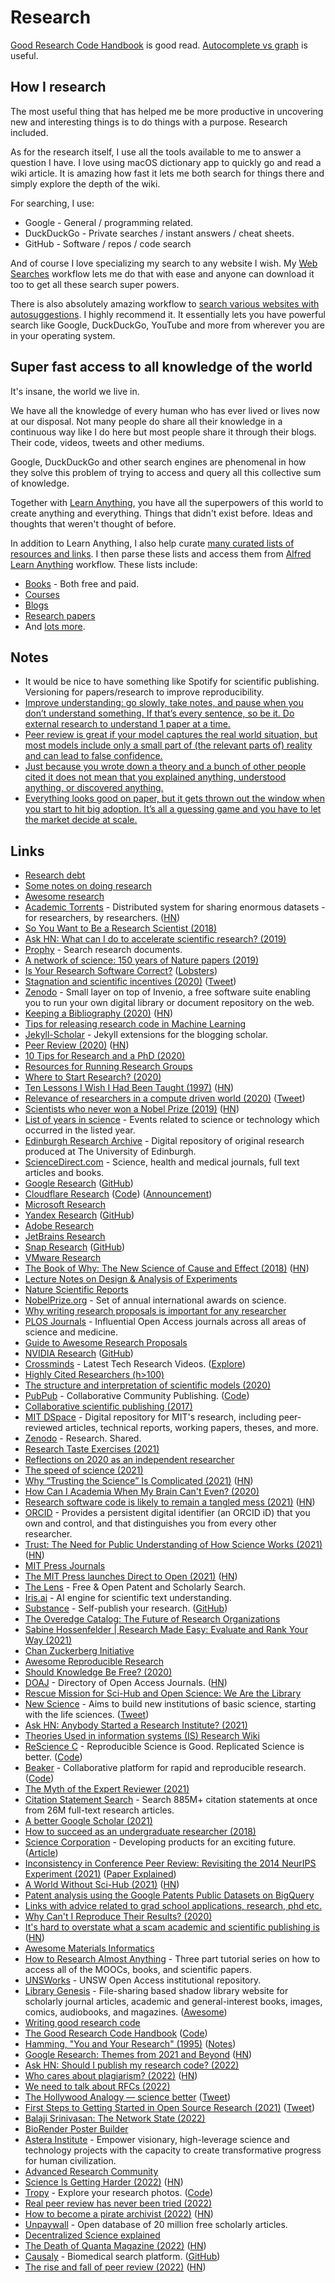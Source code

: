 # Research

[Good Research Code Handbook](https://goodresearch.dev/) is good read. [Autocomplete vs graph](https://anvaka.github.io/vs/?query=) is useful.

## How I research

The most useful thing that has helped me be more productive in uncovering new and interesting things is to do things with a purpose. Research included.

As for the research itself, I use all the tools available to me to answer a question I have. I love using macOS dictionary app to quickly go and read a wiki article. It is amazing how fast it lets me both search for things there and simply explore the depth of the wiki.

For searching, I use:

- Google - General / programming related.
- DuckDuckGo - Private searches / instant answers / cheat sheets.
- GitHub - Software / repos / code search

And of course I love specializing my search to any website I wish. My [Web Searches](https://github.com/nikitavoloboev/alfred-web-searches) workflow lets me do that with ease and anyone can download it too to get all these search super powers.

There is also absolutely amazing workflow to [search various websites with autosuggestions](https://github.com/deanishe/alfred-searchio). I highly recommend it. It essentially lets you have powerful search like Google, DuckDuckGo, YouTube and more from wherever you are in your operating system.

## Super fast access to all knowledge of the world

It's insane, the world we live in.

We have all the knowledge of every human who has ever lived or lives now at our disposal. Not many people do share all their knowledge in a continuous way like I do here but most people share it through their blogs. Their code, videos, tweets and other mediums.

Google, DuckDuckGo and other search engines are phenomenal in how they solve this problem of trying to access and query all this collective sum of knowledge.

Together with [Learn Anything](https://learn-anything.xyz/), you have all the superpowers of this world to create anything and everything. Things that didn't exist before. Ideas and thoughts that weren't thought of before.

In addition to Learn Anything, I also help curate [many curated lists of resources and links](https://github.com/learn-anything/curated-lists). I then parse these lists and access them from [Alfred Learn Anything](https://github.com/nikitavoloboev/alfred-learn-anything) workflow. These lists include:

- [Books](https://github.com/learn-anything/books) - Both free and paid.
- [Courses](https://github.com/learn-anything/courses)
- [Blogs](https://github.com/learn-anything/blogs)
- [Research papers](https://github.com/learn-anything/research-papers)
- And [lots more](https://github.com/learn-anything/curated-lists).

## Notes

- It would be nice to have something like Spotify for scientific publishing. Versioning for papers/research to improve reproducibility.
- [Improve understanding: go slowly, take notes, and pause when you don’t understand something. If that’s every sentence, so be it. Do external research to understand 1 paper at a time.](https://www.reddit.com/r/neuroscience/comments/m9t8w4/best_neuroscience_journals_to_follow_in_strokead/)
- [Peer review is great if your model captures the real world situation, but most models include only a small part of (the relevant parts of) reality and can lead to false confidence.](https://twitter.com/insrchf/status/1434527282664722437)
- [Just because you wrote down a theory and a bunch of other people cited it does not mean that you explained anything, understood anything, or discovered anything.](https://twitter.com/Noahpinion/status/1441603710182772737)
- [Everything looks good on paper, but it gets thrown out the window when you start to hit big adoption. It’s all a guessing game and you have to let the market decide at scale.](https://twitter.com/RunNode/status/1463944501328760841)

## Links

- [Research debt](https://distill.pub/2017/research-debt/)
- [Some notes on doing research](https://www.reddit.com/r/MachineLearning/comments/73n9pm/d_confession_as_an_ai_researcher_seeking_advice/dnrsmh9/ "permalink")
- [Awesome research](https://github.com/emptymalei/awesome-research)
- [Academic Torrents](http://academictorrents.com/) - Distributed system for sharing enormous datasets - for researchers, by researchers. ([HN](https://news.ycombinator.com/item?id=22033833))
- [So You Want to Be a Research Scientist (2018)](https://medium.com/s/story/so-you-want-to-be-a-research-scientist-363c075d3d4c?fbclid=IwAR0tcvEpi4DojA3xmFMsuvXg8eqjZ_kHS_0HhBbzvBZ-WK-X-FrwjOe5MbA)
- [Ask HN: What can I do to accelerate scientific research? (2019)](https://news.ycombinator.com/item?id=20189664)
- [Prophy](https://www.prophy.science/) - Search research documents.
- [A network of science: 150 years of Nature papers (2019)](https://www.youtube.com/watch?v=GW4s58u8PZo)
- [Is Your Research Software Correct?](https://mikecroucher.github.io/MLPM_talk/) ([Lobsters](https://lobste.rs/s/yvuwwe/is_your_research_software_correct))
- [Stagnation and scientific incentives (2020)](https://www.nber.org/papers/w26752.pdf) ([Tweet](https://twitter.com/michael_nielsen/status/1229579376016023552))
- [Zenodo](https://github.com/zenodo/zenodo) - Small layer on top of Invenio, a free software suite enabling you to run your own digital library or document repository on the web.
- [Keeping a Bibliography (2020)](https://bastian.rieck.me/blog/posts/2020/bibliography/) ([HN](https://news.ycombinator.com/item?id=22683294))
- [Tips for releasing research code in Machine Learning](https://github.com/paperswithcode/releasing-research-code)
- [Jekyll-Scholar](https://github.com/inukshuk/jekyll-scholar) - Jekyll extensions for the blogging scholar.
- [Peer Review (2020)](https://rodneybrooks.com/peer-review/) ([HN](https://news.ycombinator.com/item?id=23280372))
- [10 Tips for Research and a PhD (2020)](https://ruder.io/10-tips-for-research-and-a-phd/)
- [Resources for Running Research Groups](https://github.com/jeanqasaur/research-group-resources)
- [Where to Start Research? (2020)](https://acesounderglass.com/2020/06/09/where-to-start-research/)
- [Ten Lessons I Wish I Had Been Taught (1997)](https://www.ams.org/notices/199701/comm-rota.pdf) ([HN](https://news.ycombinator.com/item?id=23722803))
- [Relevance of researchers in a compute driven world (2020)](https://www.reddit.com/r/MachineLearning/comments/iezgsc/d_relevance_of_researchers_in_a_compute_driven/) ([Tweet](https://twitter.com/hardmaru/status/1298114780763316227))
- [Scientists who never won a Nobel Prize (2019)](https://www.wondersofphysics.com/2019/01/scientists-who-never-won.html) ([HN](https://news.ycombinator.com/item?id=24283018))
- [List of years in science](https://en.wikipedia.org/wiki/List_of_years_in_science) - Events related to science or technology which occurred in the listed year.
- [Edinburgh Research Archive](https://era.ed.ac.uk/) - Digital repository of original research produced at The University of Edinburgh.
- [ScienceDirect.com](https://www.sciencedirect.com/) - Science, health and medical journals, full text articles and books.
- [Google Research](https://research.google/) ([GitHub](https://github.com/google-research))
- [Cloudflare Research](https://research.cloudflare.com/) ([Code](https://github.com/cloudflare/research.cloudflare.com)) ([Announcement](https://blog.cloudflare.com/announcing-cloudflare-research-hub/))
- [Microsoft Research](https://www.microsoft.com/en-us/research/)
- [Yandex Research](https://research.yandex.com/) ([GitHub](https://github.com/yandex-research))
- [Adobe Research](https://research.adobe.com/)
- [JetBrains Research](https://research.jetbrains.org/)
- [Snap Research](https://research.snap.com/) ([GitHub](https://github.com/snap-research))
- [VMware Research](https://research.vmware.com/)
- [The Book of Why: The New Science of Cause and Effect (2018)](http://cdar.berkeley.edu/wp-content/uploads/2017/04/Lisa-Goldberg-reviews-The-Book-of-Why.pdf) ([HN](https://news.ycombinator.com/item?id=24487135))
- [Lecture Notes on Design & Analysis of Experiments](https://github.com/fcampelo/Design-and-Analysis-of-Experiments)
- [Nature Scientific Reports](https://www.nature.com/srep/)
- [NobelPrize.org](https://www.nobelprize.org/) - Set of annual international awards on science.
- [Why writing research proposals is important for any researcher](https://twitter.com/omarsar0/status/1314217743391100928)
- [PLOS Journals](https://plos.org/#journals) - Influential Open Access journals across all areas of science and medicine.
- [Guide to Awesome Research Proposals](https://github.com/dair-ai/awesome-research-proposals-guide)
- [NVIDIA Research](https://www.nvidia.com/en-us/research/) ([GitHub](https://github.com/NVlabs))
- [Crossminds](https://crossminds.ai/) - Latest Tech Research Videos. ([Explore](https://crossminds.ai/explore/))
- [Highly Cited Researchers (h>100)](http://www.webometrics.info/en/hlargerthan100)
- [The structure and interpretation of scientific models (2020)](https://blog.khinsen.net/posts/2020/12/10/the-structure-and-interpretation-of-scientific-models/)
- [PubPub](https://www.pubpub.org/) - Collaborative Community Publishing. ([Code](https://github.com/pubpub/pubpub))
- [Collaborative scientific publishing (2017)](https://dspace.mit.edu/handle/1721.1/112531)
- [MIT DSpace](https://dspace.mit.edu/) - Digital repository for MIT's research, including peer-reviewed articles, technical reports, working papers, theses, and more.
- [Zenodo](https://zenodo.org/) - Research. Shared.
- [Research Taste Exercises (2021)](http://colah.github.io/notes/taste/)
- [Reflections on 2020 as an independent researcher](https://andymatuschak.org/2020/)
- [The speed of science (2021)](https://worksinprogress.co/issue/the-speed-of-science/)
- [Why “Trusting the Science” Is Complicated (2021)](https://lareviewofbooks.org/article/why-trusting-the-science-is-complicated/) ([HN](https://news.ycombinator.com/item?id=26122712))
- [How Can I Academia When My Brain Can't Even? (2020)](https://very.science/PLMW20/)
- [Research software code is likely to remain a tangled mess (2021)](http://shape-of-code.coding-guidelines.com/2021/02/21/research-software-code-is-likely-to-remain-a-tangled-mess/) ([HN](https://news.ycombinator.com/item?id=26223114))
- [ORCID](https://orcid.org/) - Provides a persistent digital identifier (an ORCID iD) that you own and control, and that distinguishes you from every other researcher.
- [Trust: The Need for Public Understanding of How Science Works (2021)](https://onlinelibrary.wiley.com/doi/full/10.1002/hast.1227) ([HN](https://news.ycombinator.com/item?id=26314610))
- [MIT Press Journals](https://www.mitpressjournals.org/action/showPublications)
- [The MIT Press launches Direct to Open (2021)](https://mitpress.mit.edu/blog/mit-press-launches-direct-open) ([HN](https://news.ycombinator.com/item?id=26322089))
- [The Lens](https://www.lens.org/lens/) - Free & Open Patent and Scholarly Search.
- [Iris.ai](https://iris.ai/) - AI engine for scientific text understanding.
- [Substance](https://substance.io/) - Self-publish your research. ([GitHub](https://github.com/substance))
- [The Overedge Catalog: The Future of Research Organizations](https://arbesman.net/overedge/)
- [Sabine Hossenfelder | Research Made Easy: Evaluate and Rank Your Way (2021)](https://www.youtube.com/watch?v=IVFutzyRmNg)
- [Chan Zuckerberg Initiative](https://chanzuckerberg.com/)
- [Awesome Reproducible Research](https://github.com/leipzig/awesome-reproducible-research)
- [Should Knowledge Be Free? (2020)](https://www.youtube.com/watch?v=PriwCi6SzLo&t=8s)
- [DOAJ](https://www.doaj.org/) - Directory of Open Access Journals. ([HN](https://news.ycombinator.com/item?id=27073779))
- [Rescue Mission for Sci-Hub and Open Science: We Are the Library](https://www.reddit.com/r/DataHoarder/comments/nc27fv/rescue_mission_for_scihub_and_open_science_we_are/)
- [New Science](https://newscience.org/) - Aims to build new institutions of basic science, starting with the life sciences. ([Tweet](https://twitter.com/alexeyguzey/status/1392890087944380420))
- [Ask HN: Anybody Started a Research Institute? (2021)](https://news.ycombinator.com/item?id=27300594)
- [Theories Used in information systems (IS) Research Wiki](https://is.theorizeit.org/wiki/Main_Page)
- [ReScience C](https://rescience.github.io/) - Reproducible Science is Good. Replicated Science is better. ([Code](https://github.com/ReScience/ReScience))
- [Beaker](https://beaker.org/) - Collaborative platform for rapid and reproducible research. ([Code](https://github.com/allenai/beaker))
- [The Myth of the Expert Reviewer (2021)](https://parameterfree.com/2021/07/06/the-myth-of-the-expert-reviewer/)
- [Citation Statement Search](https://scite.ai/search/citations) - Search 885M+ citation statements at once from 26M full-text research articles.
- [A better Google Scholar (2021)](https://nintil.com/better-google-scholar)
- [How to succeed as an undergraduate researcher (2018)](https://dblalock.github.io/how-to-undergrad-research/)
- [Science Corporation](https://science.xyz/) - Developing products for an exciting future. ([Article](https://maxhodak.com/nonfiction/2021/09/03/science.html))
- [Inconsistency in Conference Peer Review: Revisiting the 2014 NeurIPS Experiment (2021)](https://arxiv.org/abs/2109.09774) ([Paper Explained](https://www.youtube.com/watch?v=19Q-vMd9bYg))
- [A World Without Sci-Hub (2021)](https://palladiummag.com/2021/09/24/a-world-without-sci-hub/) ([HN](https://news.ycombinator.com/item?id=28689707))
- [Patent analysis using the Google Patents Public Datasets on BigQuery](https://github.com/google/patents-public-data)
- [Links with advice related to grad school applications, research, phd etc.](https://github.com/shaily99/advice)
- [Why Can't I Reproduce Their Results? (2020)](https://theorangeduck.com/page/reproduce-their-results)
- [It's hard to overstate what a scam academic and scientific publishing is](https://pluralistic.net/2021/10/28/clintons-ghost/#cornucopia-concordance) ([HN](https://news.ycombinator.com/item?id=29061356))
- [Awesome Materials Informatics](https://github.com/tilde-lab/awesome-materials-informatics)
- [How to Research Almost Anything](https://github.com/TimothyStiles/how-to-research-almost-anything) - Three part tutorial series on how to access all of the MOOCs, books, and scientific papers.
- [UNSWorks](https://www.unsworks.unsw.edu.au/primo-explore/search?vid=UNSWORKS) - UNSW Open Access institutional repository.
- [Library Genesis](http://libgen.li/) - File-sharing based shadow library website for scholarly journal articles, academic and general-interest books, images, comics, audiobooks, and magazines. ([Awesome](https://github.com/freereadorg/awesome-libgen))
- [Writing good research code](https://github.com/patrickmineault/research_code)
- [The Good Research Code Handbook](https://goodresearch.dev/) ([Code](https://github.com/patrickmineault/codebook))
- [Hamming, "You and Your Research" (1995)](https://www.youtube.com/watch?v=a1zDuOPkMSw) ([Notes](https://spico197.github.io/posts/2021/09/hamming/))
- [Google Research: Themes from 2021 and Beyond](https://ai.googleblog.com/2022/01/google-research-themes-from-2021-and.html) ([HN](https://news.ycombinator.com/item?id=29943548))
- [Ask HN: Should I publish my research code? (2022)](https://news.ycombinator.com/item?id=29934192)
- [Who cares about plagiarism? (2022)](https://www.worksinprogress.co/issue/who-cares-about-plagiarism/) ([HN](https://news.ycombinator.com/item?id=30153759))
- [We need to talk about RFCs (2022)](https://www.ncameron.org/blog/the-problem-with-rfcs/)
- [The Hollywood Analogy — science better](https://www.scibetter.com/hollywood) ([Tweet](https://twitter.com/davidtlang/status/1494740604147822596))
- [First Steps to Getting Started in Open Source Research (2021)](https://www.bellingcat.com/resources/2021/11/09/first-steps-to-getting-started-in-open-source-research/) ([Tweet](https://twitter.com/EliotHiggins/status/1502292286285168643))
- [Balaji Srinivasan: The Network State (2022)](https://overcast.fm/+Oxea-zIg0)
- [BioRender Poster Builder](https://biorender.com/poster-builder)
- [Astera Institute](https://astera.org/) - Empower visionary, high-leverage science and technology projects with the capacity to create transformative progress for human civilization.
- [Advanced Research Community](https://github.com/advancedresearch/advancedresearch.github.io)
- [Science Is Getting Harder (2022)](https://mattsclancy.substack.com/p/science-is-getting-harder?s=r) ([HN](https://news.ycombinator.com/item?id=31598217))
- [Tropy](https://tropy.org/) - Explore your research photos. ([Code](https://github.com/tropy/tropy))
- [Real peer review has never been tried (2022)](https://www.worksinprogress.co/issue/real-peer-review/)
- [How to become a pirate archivist (2022)](http://annas-blog.org/blog-how-to-become-a-pirate-archivist.html) ([HN](https://news.ycombinator.com/item?id=33240701))
- [Unpaywall](https://unpaywall.org/) - Open database of 20 million free scholarly articles.
- [Decentralized Science explained](https://twitter.com/dvdkll/status/1597978031817035776)
- [The Death of Quanta Magazine (2022)](https://mateusaraujo.info/2022/12/01/the-death-of-quanta-magazine/) ([HN](https://news.ycombinator.com/item?id=33828602))
- [Causaly](https://www.causaly.com/) - Biomedical search platform. ([GitHub](https://github.com/causaly))
- [The rise and fall of peer review (2022)](https://experimentalhistory.substack.com/p/the-rise-and-fall-of-peer-review) ([HN](https://news.ycombinator.com/item?id=33997953))
